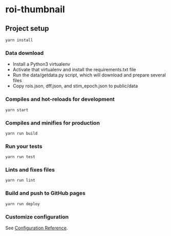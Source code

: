 # roi-thumbnail

## Project setup
```
yarn install
```

### Data download

* Install a Python3 virtualenv
* Activate that virtualenv and install the requirements.txt file
* Run the data/getdata.py script, which will download and prepare several files
* Copy rois.json, dff.json, and stim_epoch.json to public/data


### Compiles and hot-reloads for development
```
yarn start
```

### Compiles and minifies for production
```
yarn run build
```

### Run your tests
```
yarn run test
```

### Lints and fixes files
```
yarn run lint
```

### Build and push to GitHub pages
```
yarn run deploy
```

### Customize configuration
See [Configuration Reference](https://cli.vuejs.org/config/).
